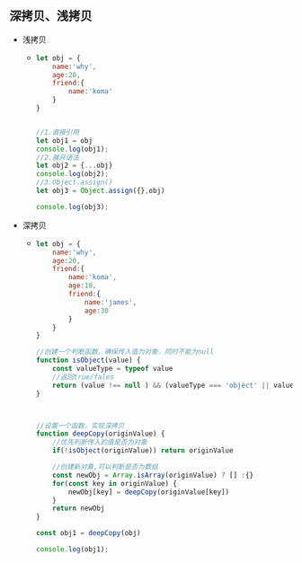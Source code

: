 ## 深拷贝、浅拷贝

- 浅拷贝

  - ```javascript
    let obj = {
        name:'why',
        age:20,
        friend:{
            name:'koma'
        }
    }
    
    
    //1.直接引用
    let obj1 = obj
    console.log(obj1);
    //2.展开语法
    let obj2 = {...obj}
    console.log(obj2);
    //3.Object.assign()
    let obj3 = Object.assign({},obj)
    
    console.log(obj3);
    ```

  

- 深拷贝

  - ```javascript
    let obj = {
        name:'why',
        age:20,
        friend:{
            name:'koma',
            age:18,
            friend:{
                name:'james',
                age:30
            }
        }
    }
    
    //创建一个判断函数，确保传入值为对象，同时不能为null
    function isObject(value) {
        const valueType = typeof value
        //返回true/fales
        return (value !== null ) && (valueType === 'object' || valueType === 'function')
    }
    
    
    
    //设置一个函数，实现深拷贝
    function deepCopy(originValue) {
        //优先判断传入的值是否为对象
        if(!isObject(originValue)) return originValue
    
        //创建新对象,可以判断是否为数组
        const newObj = Array.isArray(originValue) ? [] :{}
        for(const key in originValue) {
            newObj[key] = deepCopy(originValue[key])
        }
        return newObj
    }
    
    const obj1 = deepCopy(obj)
    
    console.log(obj1);
    ```

    

